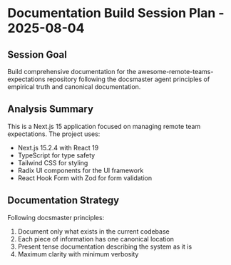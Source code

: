 # Documentation Build Session Plan - 2025-08-04

## Session Goal
Build comprehensive documentation for the awesome-remote-teams-expectations repository following the docsmaster agent principles of empirical truth and canonical documentation.

## Analysis Summary
This is a Next.js 15 application focused on managing remote team expectations. The project uses:
- Next.js 15.2.4 with React 19
- TypeScript for type safety
- Tailwind CSS for styling
- Radix UI components for the UI framework
- React Hook Form with Zod for form validation

## Documentation Strategy
Following docsmaster principles:
1. Document only what exists in the current codebase
2. Each piece of information has one canonical location
3. Present tense documentation describing the system as it is
4. Maximum clarity with minimum verbosity
